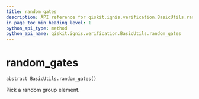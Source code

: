 ```yaml
---
title: random_gates
description: API reference for qiskit.ignis.verification.BasicUtils.random_gates
in_page_toc_min_heading_level: 1
python_api_type: method
python_api_name: qiskit.ignis.verification.BasicUtils.random_gates
---
```


# random\_gates

<span id="qiskit.ignis.verification.BasicUtils.random_gates" />

`abstract BasicUtils.random_gates()`

Pick a random group element.

